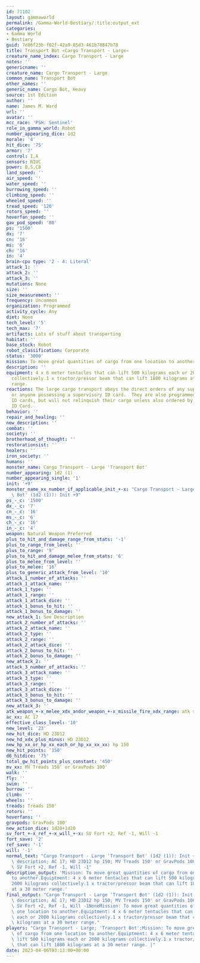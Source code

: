 ```yaml
---
id: 71102
layout: gammaworld
permalink: /Gamma-World-Bestiary/:title:output_ext
categories:
- Gamma World
- Bestiary
guid: 7e86f23b-f02f-42a9-85d3-461b78847b78
title: Transport Bot «Cargo Transport - Large»
creature_name_index: Cargo Transport - Large
notes: ''
genericname: ''
creature_name: Cargo Transport - Large
common_name: Transport Bot
other_names: ''
generic_name: Cargo Bot, Heavy
source: 1st Edition
author: ''
name: James M. Ward
url: ''
avatar: ''
mcc_race: 'PSH: Sentinel'
role_in_gamma_world: Robot
number_appearing_dice: 1d2
morale: '4'
hit_dice: '75'
armor: '7'
control: I,A
sensors: RIUC
power: B,S,C8
land_speed: ''
air_speed: ''
water_speed: ''
burrowing_speed: ''
climbing_speed: ''
wheeled_speed: ''
tread_speed: '120'
rotors_speed: ''
hoverfan_speed: ''
gav_pod_speed: '80'
ps: '1500'
dx: '7'
cn: '16'
ms: '6'
ch: '16'
in: '4'
brain-cpu type: '2 - 4: Literal'
attack_1: ''
attack_2: ''
attack_3: ''
mutations: None
size: ''
size_measurement: ''
frequency: Uncommon
organization: Programmed
activity_cycle: Any
diet: None
tech_level: '5'
tech_max: '7'
artifacts: Lots of stuff about transporting
habitat: ''
base_stock: Robot
robot_classification: Corporate
status: '3000'
mission: To move great quantities of cargo from one location to another.
description: ''
equipment: 4 x 6 meter tentacles that can lift 500 kilograms each or 2000 kilograms
  collectively.1 x tractor/pressor beam that can lift 1800 kilograms at a 30 meter
  range.
reactions: The large cargo transport obeys the direct orders of any supervisory borg,
  or anyone possessing a supervisory ID card.  They are also programmed to obey Civil
  ID cards, but will not relinquish their cargo unless also ordered by a supervisory
  ID Card.
behavior: ''
repair_and_healing: ''
new_description: ''
combat: ''
society: ''
brotherhood_of_thought: ''
restorationsist: ''
healers: ''
iron_society: ''
humans: ''
monster_name: Cargo Transport - Large 'Transport Bot'
number_appearing: 1d2 (1)
number_appearing_single: '1'
init: '+9'
monster_name_xx_number_if_applicable_init_+-x: "Cargo Transport - Large 'Transport\
  \ Bot' (1d2 (1)): Init +9"
ps_-_c: '1500'
dx_-_c: '7'
cn_-_c: '16'
ms_-_c: '6'
ch_-_c: '16'
in_-_c: '4'
weapon: Natural Weapon Preferred
plus_to_hit_and_damage_range_from_stats: '-1'
plus_to_range_from_level: ''
plus_to_range: '9'
plus_to_hit_and_damage_melee_from_stats: '6'
plus_to_melee_from_level: ''
plus_to_melee: '16'
plus_to_generic_attack_from_level: '10'
attack_1_number_of_attacks: ''
attack_1_attack_name: ''
attack_1_type: ''
attack_1_range: ''
attack_1_attack_dice: ''
attack_1_bonus_to_hit: ''
attack_1_bonus_to_damage: ''
new_attack_1: See Description
attack_2_number_of_attacks: ''
attack_2_attack_name: ''
attack_2_type: ''
attack_2_range: ''
attack_2_attack_dice: ''
attack_2_bonus_to_hit: ''
attack_2_bonus_to_damage: ''
new_attack_2: ''
attack_3_number_of_attacks: ''
attack_3_attack_name: ''
attack_3_type: ''
attack_3_range: ''
attack_3_attack_dice: ''
attack_3_bonus_to_hit: ''
attack_3_bonus_to_damage: ''
new_attack_3: ''
atk_weapon_+-x_melee_xdx_andor_weapon_+-x_missile_fire_xdx_range: atk see description
ac_xx: AC 17
effective_class_level: '10'
new_level: '23'
new_hit_dice: HD 23D12
new_hd_xdx_plus_minus: HD 23D12
new_hp_xx_or_hp_xx_each_or_hp_xx_xx_xx: hp 150
new_hit_points: '150'
d6_hitdice: '75'
total_gw_hit_points_plus_constant: '450'
mv_xx: MV Treads 150' or GravPods 100'
walk: ''
fly: ''
swim: ''
burrow: ''
climb: ''
wheels: ''
treads: Treads 150'
rotors: ''
hoverfans: ''
gravpods: GravPods 100'
new_action_dice: 1d20+1d20
sv_fort_+-x_ref_+-x_will_+-x: SV Fort +2, Ref -1, Will -1
fort_save: '2'
ref_save: '-1'
will: '-1'
normal_text: "Cargo Transport - Large 'Transport Bot' (1d2 (1)): Init +9; atk see\
  \ description; AC 17; HD 23D12 hp 150; MV Treads 150' or GravPods 100' ; 1d20+1d20;\
  \ SV Fort +2, Ref -1, Will -1"
description_output: 'Mission: To move great quantities of cargo from one location
  to another.Equiptment: 4 x 6 meter tentacles that can lift 500 kilograms each or
  2000 kilograms collectively.1 x tractor/pressor beam that can lift 1800 kilograms
  at a 30 meter range.'
final_output: "Cargo Transport - Large 'Transport Bot' (1d2 (1)): Init +9; atk see\
  \ description; AC 17; HD 23D12 hp 150; MV Treads 150' or GravPods 100' ; 1d20+1d20;\
  \ SV Fort +2, Ref -1, Will -1NoneMission: To move great quantities of cargo from\
  \ one location to another.Equiptment: 4 x 6 meter tentacles that can lift 500 kilograms\
  \ each or 2000 kilograms collectively.1 x tractor/pressor beam that can lift 1800\
  \ kilograms at a 30 meter range."
players: "Cargo Transport - Large; 'Transport Bot';Mission: To move great quantities\
  \ of cargo from one location to another.Equiptment: 4 x 6 meter tentacles that can\
  \ lift 500 kilograms each or 2000 kilograms collectively.1 x tractor/pressor beam\
  \ that can lift 1800 kilograms at a 30 meter range. |"
date: 2023-04-06T03:13:00+00:00
---
```

</br>